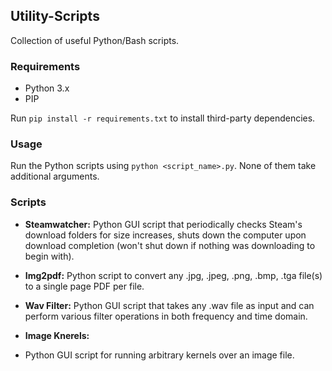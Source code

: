 ## Utility-Scripts
Collection of useful Python/Bash scripts.

### Requirements
- Python 3.x
- PIP

Run `pip install -r requirements.txt` to install third-party dependencies.

### Usage
Run the Python scripts using `python <script_name>.py`. None of them take additional arguments.

### Scripts

- **Steamwatcher:**
Python GUI script that periodically checks Steam's download folders for size increases,
shuts down the computer upon download completion (won't shut down if nothing was downloading to begin with).

- **Img2pdf:**
Python script to convert any .jpg, .jpeg, .png, .bmp, .tga file(s) to a single page PDF per file.

- **Wav Filter:**
Python GUI script that takes any .wav file as input and can perform various filter operations in both frequency and time domain.

- **Image Knerels:**
- Python GUI script for running arbitrary kernels over an image file.
